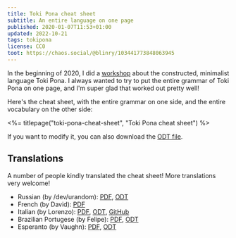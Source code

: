 ```yaml
---
title: Toki Pona cheat sheet
subtitle: An entire language on one page
published: 2020-01-07T11:53+01:00
updated: 2022-10-21
tags: tokipona
license: CC0
toot: https://chaos.social/@blinry/103441773848063945
---
```


In the beginning of 2020, I did a [workshop](/toki-pona-workshop/) about the constructed, minimalist language Toki Pona. I always wanted to try to put the entire grammar of Toki Pona on one page, and I'm super glad that worked out pretty well!

Here's the cheat sheet, with the entire grammar on one side, and the entire vocabulary on the other side:

<%= titlepage("toki-pona-cheat-sheet", "Toki Pona cheat sheet") %>

If you want to modify it, you can also download the [ODT file](toki-pona-cheat-sheet.odt).

## Translations

A number of people kindly translated the cheat sheet! More translations very welcome!

- Russian (by /dev/urandom): [PDF](toki-pona-cheat-sheet-ru.pdf), [ODT](toki-pona-cheat-sheet-ru.odt)
- French (by David): [PDF](toki-pona-cheat-sheet-fr.pdf)
- Italian (by Lorenzo): [PDF](toki-pona-cheat-sheet-it.pdf), [ODT](toki-pona-cheat-sheet-it.odt), [GitHub](https://github.com/lorenzobotti/toki-pona-foglio-trucchi)
- Brazilian Portugese (by Felipe): [PDF](toki-pona-cheat-sheet-pt_br.pdf), [ODT](toki-pona-cheat-sheet-pt_br.odt)
- Esperanto (by Vaughn): [PDF](toki-pona-cheat-sheet-eo.pdf), [ODT](toki-pona-cheat-sheet-eo.odt)

